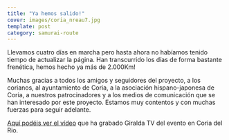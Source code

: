 ```yaml
---
title: "Ya hemos salido!"
cover: images/coria_nreau7.jpg
template: post
category: samurai-route
---
```


Llevamos cuatro días en marcha pero hasta ahora no habíamos tenido tiempo de actualizar la página. Han transcurrido los días de forma bastante frenética, hemos hecho ya más de 2.000Km!

Muchas gracias a todos los amigos y seguidores del proyecto, a los corianos, al ayuntamiento de Coria, a la asociación hispano-japonesa de Coria, a nuestros patrocinadores y a los medios de comunicación que se han interesado por este proyecto. Estamos muy contentos y con muchas fuerzas para seguir adelante.

[Aquí podéis ver el vídeo](http://www.rutasamurai.com/component/option,com_hdflvplayer/Itemid,164/layout,playerlayout/view,player/index.php?option=com_hdflvplayer&Itemid=164&compid=5) que ha grabado Giralda TV del evento en Coria del Rio.
